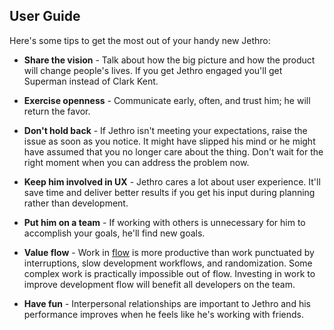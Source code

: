 User Guide
------------

Here's some tips to get the most out of your handy new Jethro:

* __Share the vision__ - Talk about how the big picture and how the product will change people's lives. If you get Jethro engaged you'll get Superman instead of Clark Kent.

* __Exercise openness__ - Communicate early, often, and trust him; he will return the favor.

* __Don't hold back__ - If Jethro isn't meeting your expectations, raise the issue as soon as you notice. It might have slipped his mind or he might have assumed that you no longer care about the thing. Don't wait for the right moment when you can address the problem now.

* __Keep him involved in UX__ - Jethro cares a lot about user experience. It'll save time and deliver better results if you get his input during planning rather than development.

* __Put him on a team__ - If working with others is unnecessary for him to accomplish your goals, he'll find new goals. 

* __Value flow__ - Work in [flow](http://en.wikipedia.org/wiki/Flow_%28psychology%29) is more productive than work punctuated by interruptions, slow development workflows, and randomization. Some complex work is practically impossible out of flow. Investing in work to improve development flow will benefit all developers on the team.

* __Have fun__ - Interpersonal relationships are important to Jethro and his performance improves when he feels like he's working with friends.

